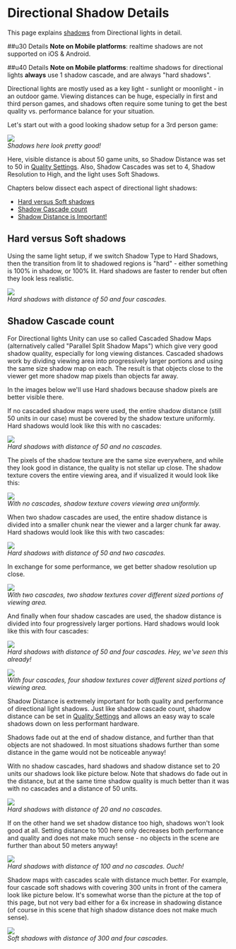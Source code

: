 Directional Shadow Details
==========================


This page explains [shadows](Shadows.html) from <span class=keyword>Directional</span> lights in detail.



##u30 Details
__Note on Mobile platforms__: realtime shadows are not supported on iOS & Android.

##u40 Details
__Note on Mobile platforms__: realtime shadows for directional lights __always__ use 1 shadow cascade, and are always "hard shadows".

Directional lights are mostly used as a key light - sunlight or moonlight - in an outdoor game. Viewing distances can be huge, especially in first and third person games, and shadows often require some tuning to get the best quality vs. performance balance for your situation.

Let's start out with a good looking shadow setup for a 3rd person game:

![](http://docwiki.hq.unity3d.com/uploads/Main/Shadow50-4hs.png)  
_Shadows here look pretty good!_

Here, visible distance is about 50 game units, so <span class=component>Shadow Distance</span> was set to 50 in [Quality Settings](class-QualitySettings.html). Also, <span class=component>Shadow Cascades</span> was set to 4, <span class=component>Shadow Resolution</span> to High, and the light uses <span class=component>Soft Shadows</span>.

Chapters below dissect each aspect of directional light shadows:
* [Hard versus Soft shadows](#hardvssoft)
* [Shadow Cascade count](#cascades)
* [Shadow Distance is Important!](#distance)


<a id="hardvssoft"></a>
Hard versus Soft shadows
------------------------


Using the same light setup, if we switch <span class=component>Shadow Type</span> to <span class=component>Hard Shadows</span>, then the transition from lit to shadowed regions is "hard" - either something is 100% in shadow, or 100% lit. Hard shadows are faster to render but often they look less realistic.

![](http://docwiki.hq.unity3d.com/uploads/Main/Shadow50-4hh.png)  
_Hard shadows with distance of 50 and four cascades._


<a id="cascades"></a>
Shadow Cascade count
--------------------


For Directional lights Unity can use so called <span class=keyword>Cascaded Shadow Maps</span> (alternatively called "Parallel Split Shadow Maps") which give very good shadow quality, especially for long viewing distances. Cascaded shadows work by dividing viewing area into progressively larger portions and using the same size shadow map on each. The result is that objects close to the viewer get more shadow map pixels than objects far away.

In the images below we'll use Hard shadows because shadow pixels are better visible there.

If no cascaded shadow maps were used, the entire shadow distance (still 50 units in our case) must be covered by the shadow texture uniformly. Hard shadows would look like this with no cascades:

![](http://docwiki.hq.unity3d.com/uploads/Main/Shadow50-1hh.png)  
_Hard shadows with distance of 50 and no cascades._

The pixels of the shadow texture are the same size everywhere, and while they look good in distance, the quality is not stellar up close. The shadow texture covers the entire viewing area, and if visualized it would look like this:

![](http://docwiki.hq.unity3d.com/uploads/Main/Cascades1.png)  
_With no cascades, shadow texture covers viewing area uniformly._

When two shadow cascades are used, the entire shadow distance is divided into a smaller chunk near the viewer and a larger chunk far away. Hard shadows would look like this with two cascades:

![](http://docwiki.hq.unity3d.com/uploads/Main/Shadow50-2hh.png)  
_Hard shadows with distance of 50 and two cascades._

In exchange for some performance, we get better shadow resolution up close.

![](http://docwiki.hq.unity3d.com/uploads/Main/Cascades2.png)  
_With two cascades, two shadow textures cover different sized portions of viewing area._

And finally when four shadow cascades are used, the shadow distance is divided into four progressively larger portions. Hard shadows would look like this with four cascades:

![](http://docwiki.hq.unity3d.com/uploads/Main/Shadow50-4hh.png)  
_Hard shadows with distance of 50 and four cascades. Hey, we've seen this already!_

![](http://docwiki.hq.unity3d.com/uploads/Main/Cascades4.png)  
_With four cascades, four shadow textures cover different sized portions of viewing area._


<a id="distance"></a>

<span class=component>Shadow Distance</span> is extremely important for both quality and performance of directional light shadows. Just like shadow cascade count, shadow distance can be set in [Quality Settings](class-QualitySettings.html) and allows an easy way to scale shadows down on less performant hardware.

Shadows fade out at the end of shadow distance, and further than that objects are not shadowed. In most situations shadows further than some distance in the game would not be noticeable anyway!

With no shadow cascades, hard shadows and shadow distance set to 20 units our shadows look like picture below. Note that shadows do fade out in the distance, but at the same time shadow quality is much better than it was with no cascades and a distance of 50 units.

![](http://docwiki.hq.unity3d.com/uploads/Main/Shadow20-1hh.png)  
_Hard shadows with distance of 20 and no cascades._

If on the other hand we set shadow distance too high, shadows won't look good at all. Setting distance to 100 here only decreases both performance and quality and does not make much sense - no objects in the scene are further than about 50 meters anyway!

![](http://docwiki.hq.unity3d.com/uploads/Main/Shadow100-1hh.png)  
_Hard shadows with distance of 100 and no cascades. Ouch!_

Shadow maps with cascades scale with distance much better. For example, four cascade soft shadows with covering 300 units in front of the camera look like picture below. It's somewhat worse than the picture at the top of this page, but not very bad either for a 6x increase in shadowing distance (of course in this scene that high shadow distance does not make much sense).

![](http://docwiki.hq.unity3d.com/uploads/Main/Shadow300-4hs.png)  
_Soft shadows with distance of 300 and four cascades._


